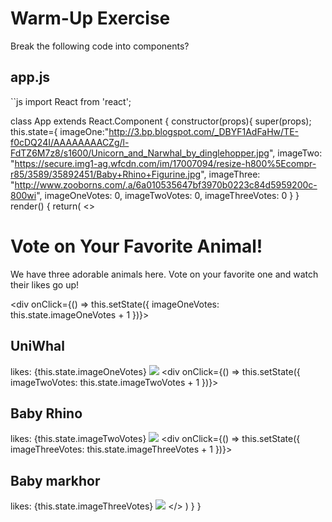 # Warm-Up Exercise
Break the following code into components?

## app.js

``js
import React from 'react';

class App extends React.Component {
  constructor(props){
    super(props);
    this.state={
      imageOne:"http://3.bp.blogspot.com/_DBYF1AdFaHw/TE-f0cDQ24I/AAAAAAAACZg/l-FdTZ6M7z8/s1600/Unicorn_and_Narwhal_by_dinglehopper.jpg",
      imageTwo: "https://secure.img1-ag.wfcdn.com/im/17007094/resize-h800%5Ecompr-r85/3589/35892451/Baby+Rhino+Figurine.jpg",
      imageThree: "http://www.zooborns.com/.a/6a010535647bf3970b0223c84d5959200c-800wi",
      imageOneVotes: 0,
      imageTwoVotes: 0,
      imageThreeVotes: 0
    }
  }
  render() {
    return(
      <>
        <h1>Vote on Your Favorite Animal!</h1>
        <p>We have three adorable animals here. Vote on your favorite one and watch their likes go up!</p>
        <div onClick={() => this.setState({ imageOneVotes: this.state.imageOneVotes + 1 })}>
          <h2>UniWhal</h2>
          <span>likes: {this.state.imageOneVotes}</span>
          <img src={this.state.imageOne}>
        </div>
        <div onClick={() => this.setState({ imageTwoVotes: this.state.imageTwoVotes + 1 })}>
          <h2>Baby Rhino</h2>
          <span>likes: {this.state.imageTwoVotes}</span>
          <img src={this.state.imageTwo}>
        </div>
        <div onClick={() => this.setState({ imageThreeVotes: this.state.imageThreeVotes + 1 })}>
          <h2>Baby markhor</h2>
          <span>likes: {this.state.imageThreeVotes}</span>
          <img src={this.state.imageThree}>
        </div>
      </>
    )
  }
}

